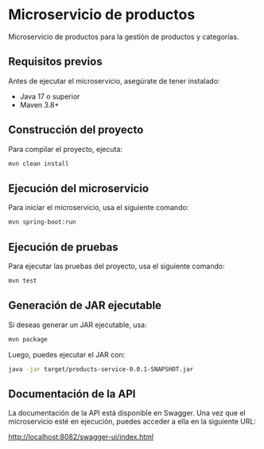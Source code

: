 # Microservicio de productos

Microservicio de productos para la gestión de productos y categorías.

## Requisitos previos

Antes de ejecutar el microservicio, asegúrate de tener instalado:

- Java 17 o superior
- Maven 3.8+

## Construcción del proyecto

Para compilar el proyecto, ejecuta:

```sh
mvn clean install
```

## Ejecución del microservicio

Para iniciar el microservicio, usa el siguiente comando:

```sh
mvn spring-boot:run
```

## Ejecución de pruebas

Para ejecutar las pruebas del proyecto, usa el siguiente comando:

```sh
mvn test
```

## Generación de JAR ejecutable

Si deseas generar un JAR ejecutable, usa:

```sh
mvn package
```

Luego, puedes ejecutar el JAR con:

```sh
java -jar target/products-service-0.0.1-SNAPSHOT.jar
```

## Documentación de la API

La documentación de la API está disponible en Swagger. Una vez que el microservicio esté en ejecución, puedes acceder a ella en la siguiente URL:

[http://localhost:8082/swagger-ui/index.html](http://localhost:8082/swagger-ui/index.html)